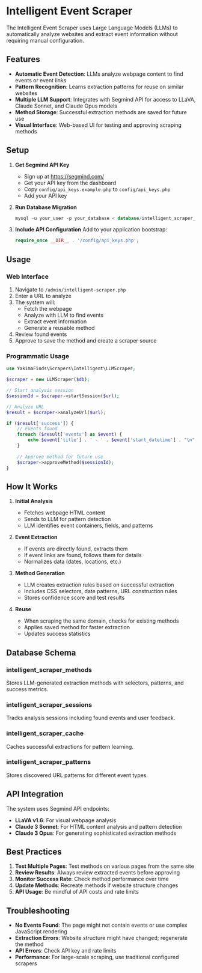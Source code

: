 # Intelligent Event Scraper

The Intelligent Event Scraper uses Large Language Models (LLMs) to automatically analyze websites and extract event information without requiring manual configuration.

## Features

- **Automatic Event Detection**: LLMs analyze webpage content to find events or event links
- **Pattern Recognition**: Learns extraction patterns for reuse on similar websites
- **Multiple LLM Support**: Integrates with Segmind API for access to LLaVA, Claude Sonnet, and Claude Opus models
- **Method Storage**: Successful extraction methods are saved for future use
- **Visual Interface**: Web-based UI for testing and approving scraping methods

## Setup

1. **Get Segmind API Key**
   - Sign up at https://segmind.com/
   - Get your API key from the dashboard
   - Copy `config/api_keys.example.php` to `config/api_keys.php`
   - Add your API key

2. **Run Database Migration**
   ```sql
   mysql -u your_user -p your_database < database/intelligent_scraper_schema.sql
   ```

3. **Include API Configuration**
   Add to your application bootstrap:
   ```php
   require_once __DIR__ . '/config/api_keys.php';
   ```

## Usage

### Web Interface

1. Navigate to `/admin/intelligent-scraper.php`
2. Enter a URL to analyze
3. The system will:
   - Fetch the webpage
   - Analyze with LLM to find events
   - Extract event information
   - Generate a reusable method
4. Review found events
5. Approve to save the method and create a scraper source

### Programmatic Usage

```php
use YakimaFinds\Scrapers\Intelligent\LLMScraper;

$scraper = new LLMScraper($db);

// Start analysis session
$sessionId = $scraper->startSession($url);

// Analyze URL
$result = $scraper->analyzeUrl($url);

if ($result['success']) {
    // Events found
    foreach ($result['events'] as $event) {
        echo $event['title'] . ' - ' . $event['start_datetime'] . "\n";
    }
    
    // Approve method for future use
    $scraper->approveMethod($sessionId);
}
```

## How It Works

1. **Initial Analysis**
   - Fetches webpage HTML content
   - Sends to LLM for pattern detection
   - LLM identifies event containers, fields, and patterns

2. **Event Extraction**
   - If events are directly found, extracts them
   - If event links are found, follows them for details
   - Normalizes data (dates, locations, etc.)

3. **Method Generation**
   - LLM creates extraction rules based on successful extraction
   - Includes CSS selectors, date patterns, URL construction rules
   - Stores confidence score and test results

4. **Reuse**
   - When scraping the same domain, checks for existing methods
   - Applies saved method for faster extraction
   - Updates success statistics

## Database Schema

### intelligent_scraper_methods
Stores LLM-generated extraction methods with selectors, patterns, and success metrics.

### intelligent_scraper_sessions
Tracks analysis sessions including found events and user feedback.

### intelligent_scraper_cache
Caches successful extractions for pattern learning.

### intelligent_scraper_patterns
Stores discovered URL patterns for different event types.

## API Integration

The system uses Segmind API endpoints:
- **LLaVA v1.6**: For visual webpage analysis
- **Claude 3 Sonnet**: For HTML content analysis and pattern detection
- **Claude 3 Opus**: For generating sophisticated extraction methods

## Best Practices

1. **Test Multiple Pages**: Test methods on various pages from the same site
2. **Review Results**: Always review extracted events before approving
3. **Monitor Success Rate**: Check method performance over time
4. **Update Methods**: Recreate methods if website structure changes
5. **API Usage**: Be mindful of API costs and rate limits

## Troubleshooting

- **No Events Found**: The page might not contain events or use complex JavaScript rendering
- **Extraction Errors**: Website structure might have changed; regenerate the method
- **API Errors**: Check API key and rate limits
- **Performance**: For large-scale scraping, use traditional configured scrapers